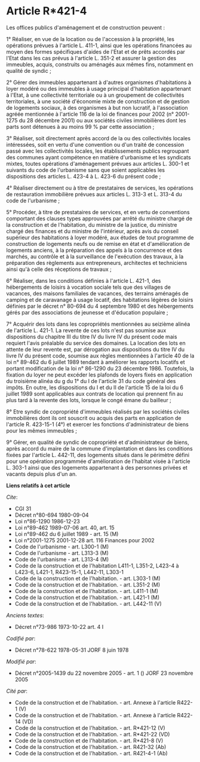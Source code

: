 # Article R*421-4

Les offices publics d'aménagement et de construction peuvent :

1° Réaliser, en vue de la location ou de l'accession à la propriété, les opérations prévues à l'article L. 411-1, ainsi que
les opérations financées au moyen des formes spécifiques d'aides de l'Etat et de prêts accordés par l'Etat dans les cas
prévus à l'article L. 351-2 et assurer la gestion des immeubles, acquis, construits ou aménagés aux mêmes fins, notamment en
qualité de syndic ;

2° Gérer des immeubles appartenant à d'autres organismes d'habitations à loyer modéré ou des immeubles à usage principal
d'habitation appartenant à l'Etat, à une collectivité territoriale ou à un groupement de collectivités territoriales, à une
société d'économie mixte de construction et de gestion de logements sociaux, à des organismes à but non lucratif, à
l'association agréée mentionnée à l'article 116 de la loi de finances pour 2002 (n° 2001-1275 du 28 décembre 2001) ou aux
sociétés civiles immobilières dont les parts sont détenues à au moins 99 % par cette association ;

3° Réaliser, soit directement après accord de la ou des collectivités locales intéressées, soit en vertu d'une convention ou
d'un traité de concession passé avec les collectivités locales, les établissements publics regroupant des communes ayant
compétence en matière d'urbanisme et les syndicats mixtes, toutes opérations d'aménagement prévues aux articles L. 300-1 et
suivants du code de l'urbanisme sans que soient applicables les dispositions des articles L. 423-4 à L. 423-6 du présent
code ;

4° Réaliser directement ou à titre de prestataires de services, les opérations de restauration immobilière prévues aux
articles L. 313-3 et L. 313-4 du code de l'urbanisme ;

5° Procéder, à titre de prestataires de services, et en vertu de conventions comportant des clauses types approuvées par
arrêté du ministre chargé de la construction et de l'habitation, du ministre de la justice, du ministre chargé des finances
et du ministre de l'intérieur, après avis du conseil supérieur des habitations à loyer modéré, aux études de tout programme
de construction de logements neufs ou de remise en état et d'amélioration de logements anciens, à la préparation des appels à
la concurrence et des marchés, au contrôle et à la surveillance de l'exécution des travaux, à la préparation des règlements
aux entrepreneurs, architectes et techniciens ainsi qu'à celle des réceptions de travaux ;

6° Réaliser, dans les conditions définies à l'article L. 421-1, des hébergements de loisirs à vocation sociale tels que des
villages de vacances, des maisons familiales de vacances, des terrains aménagés de camping et de caravanage à usage locatif,
des habitations légères de loisirs définies par le décret n° 80-694 du 4 septembre 1980 et des hébergements gérés par des
associations de jeunesse et d'éducation populaire ;

7° Acquérir des lots dans les copropriétés mentionnées au seizième alinéa de l'article L. 421-1. La revente de ces lots n'est
pas soumise aux dispositions du chapitre III du titre IV du livre IV du présent code mais requiert l'avis préalable du
service des domaines. La location des lots en attente de leur revente est, par dérogation aux dispositions du titre IV du
livre IV du présent code, soumise aux règles mentionnées à l'article 40 de la loi n° 89-462 du 6 juillet 1989 tendant à
améliorer les rapports locatifs et portant modification de la loi n° 86-1290 du 23 décembre 1986. Toutefois, la fixation du
loyer ne peut excéder les plafonds de loyers fixés en application du troisième alinéa du g du 1° du I de l'article 31 du code
général des impôts. En outre, les dispositions du I et du II de l'article 15 de la loi du 6 juillet 1989 sont applicables aux
contrats de location qui prennent fin au plus tard à la revente des lots, lorsque le congé émane du bailleur ;

8° Etre syndic de copropriété d'immeubles réalisés par les sociétés civiles immobilières dont ils ont souscrit ou acquis des
parts en application de l'article R. 423-15-1 (4°) et exercer les fonctions d'administrateur de biens pour les mêmes
immeubles ;

9° Gérer, en qualité de syndic de copropriété et d'administrateur de biens, après accord du maire de la commune
d'implantation et dans les conditions fixées par l'article L. 442-11, des logements situés dans le périmètre défini pour une
opération programmée d'amélioration de l'habitat visée à l'article L. 303-1 ainsi que des logements appartenant à des
personnes privées et vacants depuis plus d'un an.

**Liens relatifs à cet article**

_Cite_:

  - CGI 31
  - Décret n°80-694 1980-09-04
  - Loi n°86-1290 1986-12-23
  - Loi n°89-462 1989-07-06 art. 40, art. 15
  - Loi n°89-462 du 6 juillet 1989 - art. 15 (M)
  - Loi n°2001-1275 2001-12-28 art. 116 Finances pour 2002
  - Code de l'urbanisme - art. L300-1 (M)
  - Code de l'urbanisme - art. L313-3 (M)
  - Code de l'urbanisme - art. L313-4 (M)
  - Code de la construction et de l'habitation L411-1, L351-2, L423-4 à L423-6, L421-1, R423-15-1, L442-11, L303-1
  - Code de la construction et de l'habitation. - art. L303-1 (M)
  - Code de la construction et de l'habitation. - art. L351-2 (M)
  - Code de la construction et de l'habitation. - art. L411-1 (M)
  - Code de la construction et de l'habitation. - art. L421-1 (M)
  - Code de la construction et de l'habitation. - art. L442-11 (V)

_Anciens textes_:

  - Décret n°73-986 1973-10-22 art. 4 I

_Codifié par_:

  - Décret n°78-622 1978-05-31 JORF 8 juin 1978

_Modifié par_:

  - Décret n°2005-1439 du 22 novembre 2005 - art. 1 () JORF 23 novembre 2005

_Cité par_:

  - Code de la construction et de l'habitation. - art. Annexe à l'article R422-1 (V)
  - Code de la construction et de l'habitation. - art. Annexe à l'article R422-14 (VD)
  - Code de la construction et de l'habitation. - art. R*421-12 (V)
  - Code de la construction et de l'habitation. - art. R*421-22 (VD)
  - Code de la construction et de l'habitation. - art. R*421-8 (V)
  - Code de la construction et de l'habitation. - art. R421-32 (Ab)
  - Code de la construction et de l'habitation. - art. R421-4-1 (Ab)
